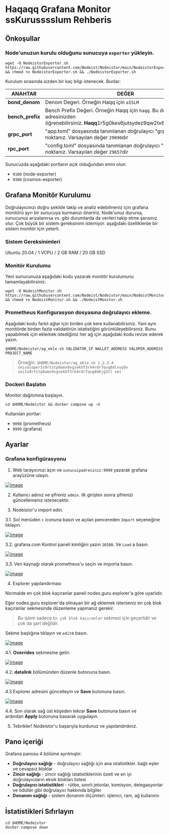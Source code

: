 <h1 dir="auto">Haqaqq Grafana Monitor ssKurusssslum Rehberis</h1>
<h2 dir="auto"><a id="user-content-&ouml;nkoşullar" class="anchor" href="https://github.com/Nodeist/Kurulumlar/tree/main/Haqq/Monitor#%C3%B6nko%C5%9Fullar" aria-hidden="true"></a>&Ouml;nkoşullar</h2>
<h3 dir="auto"><a id="user-content-nodeunuzun-kurulu-olduğunu-sunucuya-exporter-y&uuml;kleyin" class="anchor" href="https://github.com/Nodeist/Kurulumlar/tree/main/Haqq/Monitor#nodeunuzun-kurulu-oldu%C4%9Funu-sunucuya-exporter-y%C3%BCkleyin" aria-hidden="true"></a>Node'unuzun kurulu olduğunu sunucuya&nbsp;<code>exporter</code>&nbsp;y&uuml;kleyin.</h3>
<div class="snippet-clipboard-content notranslate position-relative overflow-auto">
<pre class="notranslate"><code>wget -O NodeistorExporter.sh https://raw.githubusercontent.com/Nodeist/Nodeistor/main/NodeistorExporter &amp;&amp; chmod +x NodeistorExporter.sh &amp;&amp; ./NodeistorExporter.sh
</code></pre>
</div>
<p dir="auto">Kurulum sırasında sizden bir ka&ccedil; bilgi istenecek. Bunlar:</p>
<table>
<thead>
<tr>
<th>ANAHTAR</th>
<th>DEĞER</th>
</tr>
</thead>
<tbody>
<tr>
<td><strong>bond_denom</strong></td>
<td>Denom Degeri. &Ouml;rneğin Haqq i&ccedil;in&nbsp;<code>aISLM</code></td>
</tr>
<tr>
<td><strong>bench_prefix</strong></td>
<td>Bench Prefix Değeri. &Ouml;rneğin Haqq i&ccedil;in&nbsp;<code>haqq</code>. Bu değeri c&uuml;zdan adresinizden &ouml;ğrenebilirsiniz.&nbsp;<strong>Haqq</strong>1r5g0kes6jutsydez9qw2tx6vuc8scpxn5qtyle</td>
</tr>
<tr>
<td><strong>grpc_port</strong></td>
<td>"app.toml" dosyasında tanımlanan doğrulayıcı "grpc" bağlantı noktanız. Varsayılan değer&nbsp;<code>29090</code>dır</td>
</tr>
<tr>
<td><strong>rpc_port</strong></td>
<td>"config.toml" dosyasında tanımlanan doğrulayıcı "rpc" bağlantı noktanız. Varsayılan değer&nbsp;<code>29657</code>dir</td>
</tr>
</tbody>
</table>
<p dir="auto">Sunucuzda aşağıdaki portların a&ccedil;ık olduğundan emin olun:</p>
<ul dir="auto">
<li><code>9100</code>&nbsp;(node-exporter)</li>
<li><code>9300</code>&nbsp;(cosmos-exporter)</li>
</ul>
<h2 dir="auto"><a id="user-content-grafana-monit&ouml;r-kurulumu" class="anchor" href="https://github.com/Nodeist/Kurulumlar/tree/main/Haqq/Monitor#grafana-monit%C3%B6r-kurulumu" aria-hidden="true"></a>Grafana Monit&ouml;r Kurulumu</h2>
<p dir="auto">Doğrulayıcınızı doğru şekilde takip ve analiz edebilmeniz i&ccedil;in grafana monit&ouml;r&uuml; ayrı bir sunucuya kurmanızı &ouml;neririz. Node'unuz durursa, sunucunuz arızalanırsa vs. gibi durumlarda da verileri takip etme şansınız olur. &Ccedil;ok b&uuml;y&uuml;k bir sistem gereksinimi istemiyor. aşağıdaki &ouml;zelliklerde bir sistem monit&ouml;r i&ccedil;in yeterli.</p>
<h3 dir="auto"><a id="user-content-sistem-gereksinimleri" class="anchor" href="https://github.com/Nodeist/Kurulumlar/tree/main/Haqq/Monitor#sistem-gereksinimleri" aria-hidden="true"></a>Sistem Gereksinimleri</h3>
<p dir="auto">Ubuntu 20.04 / 1 VCPU / 2 GB RAM / 20 GB SSD</p>
<h3 dir="auto"><a id="user-content-monit&ouml;r-kurulumu" class="anchor" href="https://github.com/Nodeist/Kurulumlar/tree/main/Haqq/Monitor#monit%C3%B6r-kurulumu" aria-hidden="true"></a>Monit&ouml;r Kurulumu</h3>
<p dir="auto">Yeni sunucunuza aşağıdaki kodu yazarak monit&ouml;r kurulumunu tamamlayabilirsiniz.</p>
<div class="snippet-clipboard-content notranslate position-relative overflow-auto">
<pre class="notranslate"><code>wget -O NodeistMonitor.sh https://raw.githubusercontent.com/Nodeist/Nodeistor/main/NodeistMonitor &amp;&amp; chmod +x NodeistMonitor.sh &amp;&amp; ./NodeistMonitor.sh
</code></pre>
</div>
<h3 dir="auto"><a id="user-content-prometheus-konfigurasyon-dosyasına-doğrulayıcı-ekleme" class="anchor" href="https://github.com/Nodeist/Kurulumlar/tree/main/Haqq/Monitor#prometheus-konfigurasyon-dosyas%C4%B1na-do%C4%9Frulay%C4%B1c%C4%B1-ekleme" aria-hidden="true"></a>Prometheus Konfigurasyon dosyasına doğrulayıcı ekleme.</h3>
<p dir="auto">Aşağıdaki kodu farklı ağlar i&ccedil;in birden &ccedil;ok kere kullanabilirsiniz. Yani aynı monit&ouml;rde birden fazla validat&ouml;r&uuml;n istatistiğini g&ouml;r&uuml;nt&uuml;leyebilirsiniz. Bunu yapabilmek i&ccedil;in eklemek istediğiniz her ağ i&ccedil;in aşağıdaki kodu revize ederek yazın.</p>
<div class="snippet-clipboard-content notranslate position-relative overflow-auto">
<pre class="notranslate"><code>$HOME/Nodeistor/ag_ekle.sh VALIDATOR_IP WALLET_ADDRESS VALOPER_ADDRESS PROJECT_NAME
</code></pre>
</div>
<blockquote>
<p dir="auto">&Ouml;rneğin:&nbsp;<code>$HOME/Nodeistor/ag_ekle.sh 1.2.3.4 seivaloper1s9rtstp8amx9vgsekhf3rk4rdr7qvg8dlxuy8v sei1s9rtstp8amx9vgsekhf3rk4rdr7qvg8d6jg3tl sei</code></p>
</blockquote>
<h3 dir="auto"><a id="user-content-dockeri-başlatın" class="anchor" href="https://github.com/Nodeist/Kurulumlar/tree/main/Haqq/Monitor#dockeri-ba%C5%9Flat%C4%B1n" aria-hidden="true"></a>Dockeri Başlatın</h3>
<p dir="auto">Monitor dağıtımına başlayın.</p>
<div class="snippet-clipboard-content notranslate position-relative overflow-auto">
<pre class="notranslate"><code>cd $HOME/Nodeistor &amp;&amp; docker compose up -d
</code></pre>
</div>
<p dir="auto">Kullanılan portlar:</p>
<ul dir="auto">
<li><code>9090</code>&nbsp;(prometheus)</li>
<li><code>9999</code>&nbsp;(grafana)</li>
</ul>
<h2 dir="auto"><a id="user-content-ayarlar" class="anchor" href="https://github.com/Nodeist/Kurulumlar/tree/main/Haqq/Monitor#ayarlar" aria-hidden="true"></a>Ayarlar</h2>
<h3 dir="auto"><a id="user-content-grafana-konfig&uuml;rasyonu" class="anchor" href="https://github.com/Nodeist/Kurulumlar/tree/main/Haqq/Monitor#grafana-konfig%C3%BCrasyonu" aria-hidden="true"></a>Grafana konfig&uuml;rasyonu</h3>
<ol dir="auto">
<li>Web tarayıcınızı a&ccedil;ın ve&nbsp;<code>sunucuipadresiniz:9999</code>&nbsp;yazarak grafana aray&uuml;z&uuml;ne ulaşın.</li>
</ol>
<p dir="auto"><a href="https://camo.githubusercontent.com/b746d33c968a395ed0cd68cba5e6a0ee74fe35c8bb42baadc5fa745d8d3a84e3/68747470733a2f2f692e68697a6c69726573696d2e636f6d2f713576317278672e706e67" target="_blank" rel="noopener noreferrer nofollow"><img src="https://camo.githubusercontent.com/b746d33c968a395ed0cd68cba5e6a0ee74fe35c8bb42baadc5fa745d8d3a84e3/68747470733a2f2f692e68697a6c69726573696d2e636f6d2f713576317278672e706e67" alt="image" data-canonical-src="https://i.hizliresim.com/q5v1rxg.png" /></a></p>
<ol dir="auto" start="2">
<li>
<p dir="auto">Kullanıcı adınız ve şifreniz&nbsp;<code>admin</code>. ilk girişten sonra şifrenizi g&uuml;ncellemeniz istenecektir.</p>
</li>
<li>
<p dir="auto">Nodeistor'u import edin.</p>
</li>
</ol>
<p dir="auto">3.1. Sol men&uuml;den&nbsp;<code>+</code>&nbsp;iconuna basın ve a&ccedil;ılan pencereden&nbsp;<code>Import</code>&nbsp;se&ccedil;eneğine tıklayın.</p>
<p dir="auto"><a href="https://camo.githubusercontent.com/d44dca967f9167a46190f7436ab6004bebf0e0f873264e88e80a345f9ab8564b/68747470733a2f2f692e68697a6c69726573696d2e636f6d2f673736736b766d2e706e67" target="_blank" rel="noopener noreferrer nofollow"><img src="https://camo.githubusercontent.com/d44dca967f9167a46190f7436ab6004bebf0e0f873264e88e80a345f9ab8564b/68747470733a2f2f692e68697a6c69726573696d2e636f6d2f673736736b766d2e706e67" alt="image" data-canonical-src="https://i.hizliresim.com/g76skvm.png" /></a></p>
<p dir="auto">3.2. grafana.com Kontrol paneli kimliğini yazın&nbsp;<code>16580</code>. Ve&nbsp;<code>Load</code>&nbsp;a basın.</p>
<p dir="auto"><a href="https://camo.githubusercontent.com/446eb0da262f0fb5211dcd88e29a39b6068750a4bffb0e6e3c53904e12b1b47c/68747470733a2f2f692e68697a6c69726573696d2e636f6d2f326334656c79382e706e67" target="_blank" rel="noopener noreferrer nofollow"><img src="https://camo.githubusercontent.com/446eb0da262f0fb5211dcd88e29a39b6068750a4bffb0e6e3c53904e12b1b47c/68747470733a2f2f692e68697a6c69726573696d2e636f6d2f326334656c79382e706e67" alt="image" data-canonical-src="https://i.hizliresim.com/2c4ely8.png" /></a></p>
<p dir="auto">3.3. Veri kaynağı olarak prometheus'u se&ccedil;in ve importa basın.</p>
<p dir="auto"><a href="https://camo.githubusercontent.com/3177a1017e29de9b6afbe7878086f80f0e86741c0a58add8cbad75e0ddae867e/68747470733a2f2f692e68697a6c69726573696d2e636f6d2f616368756564652e706e67" target="_blank" rel="noopener noreferrer nofollow"><img src="https://camo.githubusercontent.com/3177a1017e29de9b6afbe7878086f80f0e86741c0a58add8cbad75e0ddae867e/68747470733a2f2f692e68697a6c69726573696d2e636f6d2f616368756564652e706e67" alt="image" data-canonical-src="https://i.hizliresim.com/achuede.png" /></a></p>
<ol dir="auto" start="4">
<li>Explorer yapılandırması</li>
</ol>
<p dir="auto">Normalde en &ccedil;ok blok ka&ccedil;ıranlar paneli nodes.guru explorer'a g&ouml;re uyarlıdır.</p>
<p dir="auto">Eğer nodes.guru explorer'da olmayan bir ağ eklemek isterseniz en &ccedil;ok blok ka&ccedil;ıranlar sekmesinde d&uuml;zenleme yapmanız gerekir.</p>
<blockquote>
<p dir="auto">Bu işlem sadece&nbsp;<code>En &ccedil;ok blok ka&ccedil;ıranlar</code>&nbsp;sekmesi i&ccedil;in ge&ccedil;erlidir ve &ccedil;ok da şart değildir.</p>
</blockquote>
<p dir="auto">Sekme başlığına tıklayın ve&nbsp;<code>edit</code>e basın.</p>
<p dir="auto"><a href="https://camo.githubusercontent.com/b6fab11e29593e489c028b7f933220dc2759e88d062b4a7a98f4bfc99d3116bf/68747470733a2f2f692e68697a6c69726573696d2e636f6d2f376737307372622e706e67" target="_blank" rel="noopener noreferrer nofollow"><img src="https://camo.githubusercontent.com/b6fab11e29593e489c028b7f933220dc2759e88d062b4a7a98f4bfc99d3116bf/68747470733a2f2f692e68697a6c69726573696d2e636f6d2f376737307372622e706e67" alt="image" data-canonical-src="https://i.hizliresim.com/7g70srb.png" /></a></p>
<p dir="auto">4.1.&nbsp;<strong>Overrides</strong>&nbsp;sekmesine gelin.</p>
<p dir="auto"><a href="https://camo.githubusercontent.com/c11194fe54e7eb726abc49c8c765d5ae7ca4db42a6347e14d8ff4212d6697521/68747470733a2f2f692e68697a6c69726573696d2e636f6d2f616264616839302e706e67" target="_blank" rel="noopener noreferrer nofollow"><img src="https://camo.githubusercontent.com/c11194fe54e7eb726abc49c8c765d5ae7ca4db42a6347e14d8ff4212d6697521/68747470733a2f2f692e68697a6c69726573696d2e636f6d2f616264616839302e706e67" alt="image" data-canonical-src="https://i.hizliresim.com/abdah90.png" /></a></p>
<p dir="auto">4.2.&nbsp;<strong>datalink</strong>&nbsp;b&ouml;l&uuml;m&uuml;nden d&uuml;zenle butonuna basın.</p>
<p dir="auto"><a href="https://camo.githubusercontent.com/ecc110cf103aecbdb0e4d9556edb649614f6a5c0f790e7384638f077cce92a6f/68747470733a2f2f692e68697a6c69726573696d2e636f6d2f6770716f7961682e706e67" target="_blank" rel="noopener noreferrer nofollow"><img src="https://camo.githubusercontent.com/ecc110cf103aecbdb0e4d9556edb649614f6a5c0f790e7384638f077cce92a6f/68747470733a2f2f692e68697a6c69726573696d2e636f6d2f6770716f7961682e706e67" alt="image" data-canonical-src="https://i.hizliresim.com/gpqoyah.png" /></a></p>
<p dir="auto">4.3 Explorer adresini g&uuml;ncelleyin ve&nbsp;<strong>Save</strong>&nbsp;butonuna basın.</p>
<p dir="auto"><a href="https://camo.githubusercontent.com/f7f2cda8c46551b0256ee632c16879b9083eeaefc74a98782137ead8fcc60e72/68747470733a2f2f692e68697a6c69726573696d2e636f6d2f6231737434786e2e706e67" target="_blank" rel="noopener noreferrer nofollow"><img src="https://camo.githubusercontent.com/f7f2cda8c46551b0256ee632c16879b9083eeaefc74a98782137ead8fcc60e72/68747470733a2f2f692e68697a6c69726573696d2e636f6d2f6231737434786e2e706e67" alt="image" data-canonical-src="https://i.hizliresim.com/b1st4xn.png" /></a></p>
<p dir="auto">4.4. Son olarak sağ &uuml;st k&ouml;şeden tekrar&nbsp;<strong>Save</strong>&nbsp;butonuna basın ve ardından&nbsp;<strong>Apply</strong>&nbsp;butonuna basarak uygulayın.</p>
<ol dir="auto" start="5">
<li>Tebrikler! Nodeistor'u başarıyla kurdunuz ve yapılandırdınız.</li>
</ol>
<h2 dir="auto"><a id="user-content-pano-i&ccedil;eriği" class="anchor" href="https://github.com/Nodeist/Kurulumlar/tree/main/Haqq/Monitor#pano-i%C3%A7eri%C4%9Fi" aria-hidden="true"></a>Pano i&ccedil;eriği</h2>
<p dir="auto">Grafana panosu 4 b&ouml;l&uuml;me ayrılmıştır:</p>
<ul dir="auto">
<li><strong>Doğrulayıcı sağlığı</strong>&nbsp;- doğrulayıcı sağlığı i&ccedil;in ana istatistikler. bağlı eşler ve cevapsız bloklar</li>
<li><strong>Zincir sağlığı</strong>&nbsp;- zincir sağlığı istatistiklerinin &ouml;zeti ve en iyi doğrulayıcıların eksik blokları listesi</li>
<li><strong>Doğrulayıcı istatistikleri</strong>&nbsp;- r&uuml;tbe, sınırlı jetonlar, komisyon, delegasyonlar ve &ouml;d&uuml;ller gibi doğrulayıcı hakkında bilgiler</li>
<li><strong>Donanım sağlığı</strong>&nbsp;- sistem donanım &ouml;l&ccedil;&uuml;mleri. işlemci, ram, ağ kullanımı</li>
</ul>
<h2 dir="auto"><a id="user-content-i̇statistikleri-sıfırlayın" class="anchor" href="https://github.com/Nodeist/Kurulumlar/tree/main/Haqq/Monitor#i%CC%87statistikleri-s%C4%B1f%C4%B1rlay%C4%B1n" aria-hidden="true"></a>İstatistikleri Sıfırlayın</h2>
<div class="snippet-clipboard-content notranslate position-relative overflow-auto">
<pre class="notranslate"><code>cd $HOME/Nodeistor
docker compose down
</code></pre>
</div>
